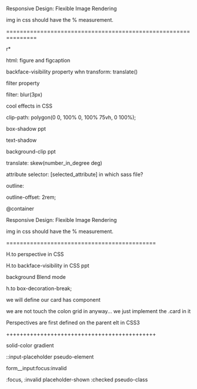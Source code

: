 Responsive Design: Flexible Image Rendering

img in css should have the % measurement.

===============================================================

r\*

html: figure and figcaption

backface-visibility property whn transform: translate()

filter property

filter: blur(3px)

cool effects in CSS

clip-path: polygon(0 0, 100% 0, 100% 75vh, 0 100%);

box-shadow ppt

text-shadow

background-clip ppt

translate: skew(number_in_degree deg)

attribute selector: [selected_attribute] in which sass file?

outline:

outline-offset: 2rem;

@container

Responsive Design: Flexible Image Rendering

img in css should have the % measurement.

============================================

H.to perspective in CSS

H.to backface-visibility in CSS ppt

background Blend mode

h.to box-decoration-break;

we will define our card has component

we are not touch the colon grid in anyway... we just implement the .card in it

Perspectives are first defined on the parent elt in CSS3

++++++++++++++++++++++++++++++++++++++++++++

solid-color gradient

::input-placeholder pseudo-element

form\_\_input:focus:invalid

:focus, :invalid
placeholder-shown
:checked pseudo-class
